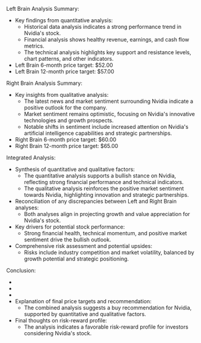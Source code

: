 Left Brain Analysis Summary:
- Key findings from quantitative analysis:
    - Historical data analysis indicates a strong performance trend in Nvidia's stock.
    - Financial analysis shows healthy revenue, earnings, and cash flow metrics.
    - The technical analysis highlights key support and resistance levels, chart patterns, and other indicators.
- Left Brain 6-month price target: $52.00
- Left Brain 12-month price target: $57.00

Right Brain Analysis Summary:
- Key insights from qualitative analysis:
    - The latest news and market sentiment surrounding Nvidia indicate a positive outlook for the company.
    - Market sentiment remains optimistic, focusing on Nvidia's innovative technologies and growth prospects.
    - Notable shifts in sentiment include increased attention on Nvidia's artificial intelligence capabilities and strategic partnerships.
- Right Brain 6-month price target: $60.00
- Right Brain 12-month price target: $65.00

Integrated Analysis:
- Synthesis of quantitative and qualitative factors:
    - The quantitative analysis supports a bullish stance on Nvidia, reflecting strong financial performance and technical indicators.
    - The qualitative analysis reinforces the positive market sentiment towards Nvidia, highlighting innovation and strategic partnerships.
- Reconciliation of any discrepancies between Left and Right Brain analyses:
    - Both analyses align in projecting growth and value appreciation for Nvidia's stock.
- Key drivers for potential stock performance:
    - Strong financial health, technical momentum, and positive market sentiment drive the bullish outlook.
- Comprehensive risk assessment and potential upsides:
    - Risks include industry competition and market volatility, balanced by growth potential and strategic positioning.

Conclusion:
- [6MONTH_PRICE_TARGET]: $60.00
- [12MONTH_PRICE_TARGET]: $65.00
- [INVESTMENT_RECOMMENDATION]: Buy (Confidence: Medium)
- Explanation of final price targets and recommendation:
    - The combined analysis suggests a buy recommendation for Nvidia, supported by quantitative and qualitative factors.
- Final thoughts on risk-reward profile:
    - The analysis indicates a favorable risk-reward profile for investors considering Nvidia's stock.